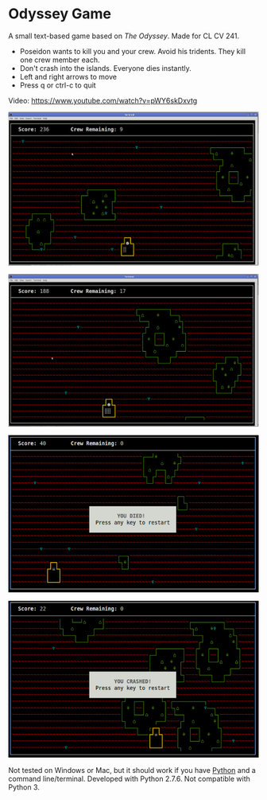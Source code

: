 # Odyssey Game

A small text-based game based on *The Odyssey*. Made for CL CV 241.

* Poseidon wants to kill you and your crew. Avoid his tridents. They kill one crew member each.
* Don't crash into the islands. Everyone dies instantly.
* Left and right arrows to move
* Press q or ctrl-c to quit

Video: https://www.youtube.com/watch?v=pWY6skDxvtg

![](https://raw.githubusercontent.com/colindt/odyssey-game/master/screenshots/7.png)

![](https://raw.githubusercontent.com/colindt/odyssey-game/master/screenshots/8.png)

![](https://raw.githubusercontent.com/colindt/odyssey-game/master/screenshots/4.png)

![](https://raw.githubusercontent.com/colindt/odyssey-game/master/screenshots/3.png)

Not tested on Windows or Mac, but it should work if you have [Python](https://www.python.org/) and a command line/terminal. Developed with Python 2.7.6. Not compatible with Python 3.

